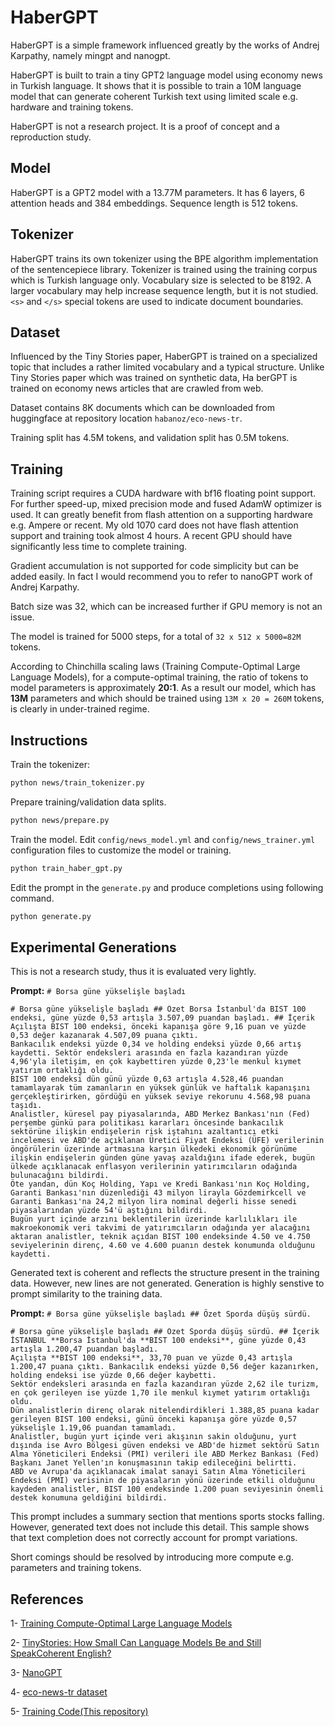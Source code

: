 # HaberGPT

HaberGPT is a simple framework influenced greatly by the works of Andrej Karpathy, namely mingpt and nanogpt.

HaberGPT is built to train a tiny GPT2 language model using economy news in Turkish language. It shows that it is possible to train a 10M language model that can generate coherent Turkish text using limited scale e.g. hardware and training tokens.

HaberGPT is not a research project. It is a proof of concept and a reproduction study. 

## Model

HaberGPT is a GPT2 model with a 13.77M parameters. It has 6 layers, 6 attention heads and 384 embeddings. Sequence length is 512 tokens.

## Tokenizer

HaberGPT trains its own tokenizer using the BPE algorithm implementation of the sentencepiece library. Tokenizer is trained using the training corpus which is Turkish language only. Vocabulary size is selected to be 8192. A larger vocabulary may help increase sequence length, but it is not studied. `<s>` and `</s>` special tokens are used to indicate document boundaries.  

## Dataset

Influenced by the Tiny Stories paper, HaberGPT is trained on a specialized topic that includes a rather limited vocabulary and a typical structure. Unlike Tiny Stories paper which was trained on synthetic data, Ha
berGPT is trained on economy news articles that are crawled from web. 

Dataset contains 8K documents which can be downloaded from huggingface at repository location `habanoz/eco-news-tr`. 

Training split has 4.5M tokens, and validation split has 0.5M tokens. 


## Training

Training script requires a CUDA hardware with bf16 floating point support. For further speed-up, mixed precision mode and fused AdamW optimizer is used. It can greatly benefit from flash attention on a supporting hardware e.g. Ampere or recent. My old 1070 card does not have flash attention support and training took almost 4 hours. A recent GPU should have significantly less time to complete training. 

Gradient accumulation is not supported for code simplicity but can be added easily. In fact I would recommend you to refer to nanoGPT work of Andrej Karpathy.

Batch size was 32, which can be increased further if GPU memory is not an issue. 

The model is trained for 5000 steps, for a total of `32 x 512 x 5000=82M` tokens. 

According to Chinchilla scaling laws (Training Compute-Optimal Large Language Models), for a compute-optimal training, the ratio of tokens to model parameters is approximately **20:1**. As a result our model, which has **13M** parameters and which should be trained using `13M x 20 = 260M` tokens, is clearly in under-trained regime. 


## Instructions

Train the tokenizer:

```bash
python news/train_tokenizer.py
```

Prepare training/validation data splits.

```bash
python news/prepare.py
```

Train the model. Edit `config/news_model.yml` and `config/news_trainer.yml` configuration files to customize the model or training.

```bash
python train_haber_gpt.py
```

Edit the prompt in the `generate.py` and produce completions using following command.
```bash
python generate.py
```

## Experimental Generations

This is not a research study, thus it is evaluated very lightly.

**Prompt:** `# Borsa güne yükselişle başladı`
```
# Borsa güne yükselişle başladı ## Özet Borsa İstanbul'da BIST 100 endeksi, güne yüzde 0,53 artışla 3.507,09 puandan başladı. ## İçerik Açılışta BIST 100 endeksi, önceki kapanışa göre 9,16 puan ve yüzde 0,53 değer kazanarak 4.507,09 puana çıktı. 
Bankacılık endeksi yüzde 0,34 ve holding endeksi yüzde 0,66 artış kaydetti. Sektör endeksleri arasında en fazla kazandıran yüzde 4,96'yla iletişim, en çok kaybettiren yüzde 0,23'le menkul kıymet yatırım ortaklığı oldu. 
BIST 100 endeksi dün günü yüzde 0,63 artışla 4.528,46 puandan tamamlayarak tüm zamanların en yüksek günlük ve haftalık kapanışını gerçekleştirirken, gördüğü en yüksek seviye rekorunu 4.568,98 puana taşıdı. 
Analistler, küresel pay piyasalarında, ABD Merkez Bankası'nın (Fed) perşembe günkü para politikası kararları öncesinde bankacılık sektörüne ilişkin endişelerin risk iştahını azaltantıcı etki incelemesi ve ABD'de açıklanan Üretici Fiyat Endeksi (ÜFE) verilerinin öngörülerin üzerinde artmasına karşın ülkedeki ekonomik görünüme ilişkin endişelerin günden güne yavaş azaldığını ifade ederek, bugün ülkede açıklanacak enflasyon verilerinin yatırımcıların odağında bulunacağını bildirdi. 
Öte yandan, dün Koç Holding, Yapı ve Kredi Bankası'nın Koç Holding, Garanti Bankası'nın düzenlediği 43 milyon lirayla Gözdemirkcell ve Garanti Bankası'na 24,2 milyon lira nominal değerli hisse senedi piyasalarından yüzde 54'ü aştığını bildirdi. 
Bugün yurt içinde arzını beklentilerin üzerinde karlılıkları ile makroekonomik veri takvimi de yatırımcıların odağında yer alacağını aktaran analistler, teknik açıdan BIST 100 endeksinde 4.50 ve 4.750 seviyelerinin direnç, 4.60 ve 4.600 puanın destek konumunda olduğunu kaydetti.
```

Generated text is coherent and reflects the structure present in the training data. However, new lines are not generated. Generation is highly senstive to prompt similarity to the training data.


**Prompt:** `# Borsa güne yükselişle başladı ## Özet Sporda düşüş sürdü.`
```
# Borsa güne yükselişle başladı ## Özet Sporda düşüş sürdü. ## İçerik İSTANBUL **Borsa İstanbul'da **BIST 100 endeksi**, güne yüzde 0,43 artışla 1.200,47 puandan başladı. 
Açılışta **BIST 100 endeksi**, 33,70 puan ve yüzde 0,43 artışla 1.200,47 puana çıktı. Bankacılık endeksi yüzde 0,56 değer kazanırken, holding endeksi ise yüzde 0,66 değer kaybetti. 
Sektör endeksleri arasında en fazla kazandıran yüzde 2,62 ile turizm, en çok gerileyen ise yüzde 1,70 ile menkul kıymet yatırım ortaklığı oldu. 
Dün analistlerin direnç olarak nitelendirdikleri 1.388,85 puana kadar gerileyen BIST 100 endeksi, günü önceki kapanışa göre yüzde 0,57 yükselişle 1.19,06 puandan tamamladı. 
Analistler, bugün yurt içinde veri akışının sakin olduğunu, yurt dışında ise Avro Bölgesi güven endeksi ve ABD'de hizmet sektörü Satın Alma Yöneticileri Endeksi (PMI) verileri ile ABD Merkez Bankası (Fed) Başkanı Janet Yellen'ın konuşmasının takip edileceğini belirtti. 
ABD ve Avrupa'da açıklanacak imalat sanayi Satın Alma Yöneticileri Endeksi (PMI) verisinin de piyasaların yönü üzerinde etkili olduğunu kaydeden analistler, BIST 100 endeksinde 1.200 puan seviyesinin önemli destek konumuna geldiğini bildirdi.
```

This prompt includes a summary section that mentions sports stocks falling. However, generated text does not include this detail. This sample shows that text completion does not correctly account for prompt variations. 

Short comings should be resolved by introducing more compute e.g. parameters and training tokens.

## References

1- [Training Compute-Optimal Large Language Models](https://arxiv.org/pdf/2203.15556)

2- [TinyStories: How Small Can Language Models Be and Still SpeakCoherent English?](https://arxiv.org/pdf/2305.07759)

3- [NanoGPT](https://github.com/karpathy/nanoGPT)

4- [eco-news-tr dataset](https://huggingface.co/datasets/habanoz/eco-news-tr)

5- [Training Code(This repository)](https://github.com/habanoz/haber-gpt)